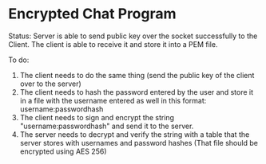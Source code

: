 # Encrypted Chat Program

Status: Server is able to send public key over the socket successfully to the Client. The client is able to receive it and store it into a PEM file. 


To do: 
  1. The client needs to do the same thing (send the public key of the client over to the server)
  2. The client needs to hash the password entered by the user and store it in a file with the username entered as well in this format:
        username:passwordhash
  3. The client needs to sign and encrypt the string "username:passwordhash" and send it to the server.
  4. The server needs to decrypt and verify the string with a table that the server stores with usernames and password hashes (That file should be encrypted using AES 256) 
  
